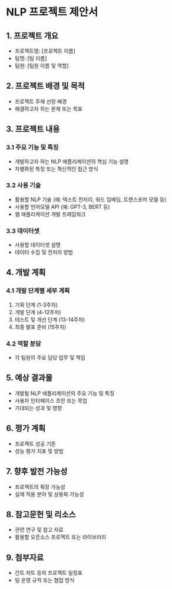 # NLP 프로젝트 제안서

## 1. 프로젝트 개요

- 프로젝트명: [프로젝트 이름]
- 팀명: [팀 이름]
- 팀원: [팀원 이름 및 역할]

## 2. 프로젝트 배경 및 목적

- 프로젝트 주제 선정 배경
- 해결하고자 하는 문제 또는 목표

## 3. 프로젝트 내용

### 3.1 주요 기능 및 특징

- 개발하고자 하는 NLP 애플리케이션의 핵심 기능 설명
- 차별화된 특징 또는 혁신적인 접근 방식

### 3.2 사용 기술

- 활용할 NLP 기술 (예: 텍스트 전처리, 워드 임베딩, 트랜스포머 모델 등)
- 사용할 언어모델 API (예: GPT-3, BERT 등)
- 웹 애플리케이션 개발 프레임워크

### 3.3 데이터셋

- 사용할 데이터셋 설명
- 데이터 수집 및 전처리 방법

## 4. 개발 계획

### 4.1 개발 단계별 세부 계획

1. 기획 단계 (1-3주차)
2. 개발 단계 (4-12주차)
3. 테스트 및 개선 단계 (13-14주차)
4. 최종 발표 준비 (15주차)

### 4.2 역할 분담

- 각 팀원의 주요 담당 업무 및 책임

## 5. 예상 결과물

- 개발될 NLP 애플리케이션의 주요 기능 및 특징
- 사용자 인터페이스 초안 또는 목업
- 기대되는 성과 및 영향

## 6. 평가 계획

- 프로젝트 성공 기준
- 성능 평가 지표 및 방법

## 7. 향후 발전 가능성

- 프로젝트의 확장 가능성
- 실제 적용 분야 및 상용화 가능성

## 8. 참고문헌 및 리소스

- 관련 연구 및 참고 자료
- 활용할 오픈소스 프로젝트 또는 라이브러리

## 9. 첨부자료

- 간트 차트 등의 프로젝트 일정표
- 팀 운영 규칙 또는 협업 방식

